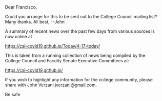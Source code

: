 Dear Francisco,

Could you arrange for this to be sent out to the College Council mailing list? Many thanks. All best, --John


A summary of recent news over the past few days from various sources is now online at

https://csi-covid19.github.io/Today/4-17-today/


This is taken from a running collection of news being compiled by the College Council and Faculty Senate Executive Committees at:

https://csi-covid19.github.io/

If you wish to highlight any information for the college community, please share with John Verzani <jverzani@gmail.com>.

Be safe
